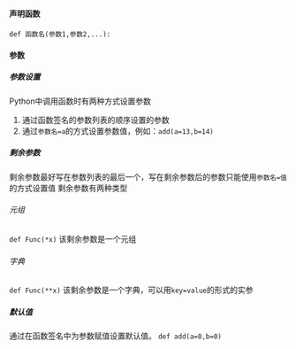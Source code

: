 #### 声明函数
`def 函数名(参数1,参数2,...):`
#### 参数
##### 参数设置
Python中调用函数时有两种方式设置参数
1. 通过函数签名的参数列表的顺序设置的参数
2. 通过`参数名=a`的方式设置参数值，例如：`add(a=13,b=14)`
##### 剩余参数
剩余参数最好写在参数列表的最后一个，写在剩余参数后的参数只能使用`参数名=值`的方式设置值
剩余参数有两种类型
###### 元组
`def Func(*x)`
该剩余参数是一个元组
###### 字典
`def Func(**x)`
该剩余参数是一个字典，可以用`key=value`的形式的实参
##### 默认值
通过在函数签名中为参数赋值设置默认值。
`def add(a=0,b=0)`

